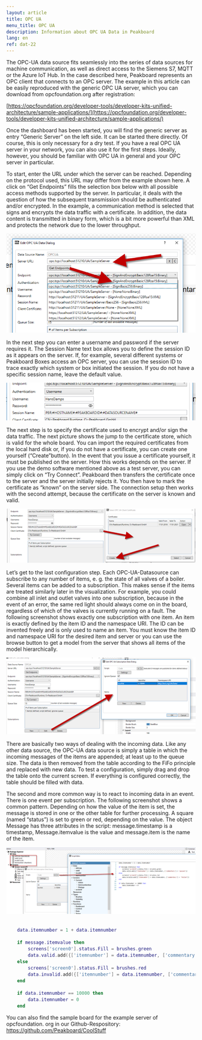 ```yaml
---
layout: article
title: OPC UA
menu_title: OPC UA
description: Information about OPC UA Data in Peakboard
lang: en
ref: dat-22
---
```


The OPC-UA data source fits seamlessly into the series of data sources for machine communication, as well as direct access to the Siemens S7, MQTT or the Azure IoT Hub. In the case described here, Peakboard represents an OPC client that connects to an OPC server. The example in this article can be easily reproduced with the generic OPC UA server, which you can download from opcfoundation.org after registration:

[https://opcfoundation.org/developer-tools/developer-kits-unified-architecture/sample-applications/](https://opcfoundation.org/developer-tools/developer-kits-unified-architecture/sample-applications/)

Once the dashboard has been started, you will find the generic server as entry “Generic Server” on the left side. It can be started there directly. Of course, this is only necessary for a dry test. If you have a real OPC UA server in your network, you can also use it for the first steps. Ideally, however, you should be familiar with OPC UA in general and your OPC server in particular.

To start, enter the URL under which the server can be reached. Depending on the protocol used, this URL may differ from the example shown here. A click on “Get Endpoints” fills the selection box below with all possible access methods supported by the server. In particular, it deals with the question of how the subsequent transmission should be authenticated and/or encrypted. In the example, a communication method is selected that signs and encrypts the data traffic with a certificate. In addition, the data content is transmitted in binary form, which is a bit more powerful than XML and protects the network due to the lower throughput.

![image_1](/assets/images/Data_Sources/OPC_UA/DataSource_OPCUA_01.png)

In the next step you can enter a username and password if the server requires it. The Session Name text box allows you to define the session ID as it appears on the server. If, for example, several different systems or Peakboard Boxes access an OPC server, you can use the session ID to trace exactly which system or box initiated the session. If you do not have a specific session name, leave the default value.

![image_1](/assets/images/Data_Sources/OPC_UA/DataSource_OPCUA_02.png)

The next step is to specify the certificate used to encrypt and/or sign the data traffic. The next picture shows the jump to the certificate store, which is valid for the whole board. You can import the required certificates from the local hard disk or, if you do not have a certificate, you can create one yourself (“Create”button). In the event that you issue a certificate yourself, it must be published on the server. How this works depends on the server. If you use the demo software mentioned above as a test server, you can simply click on “Try Connect”. Peakboard then transfers the certificate once to the server and the server initially rejects it. You then have to mark the certificate as “known” on the server side. The connection setup then works with the second attempt, because the certificate on the server is known and valid.

![image_1](/assets/images/Data_Sources/OPC_UA/DataSource_OPCUA_03.png)

Let’s get to the last configuration step. Each OPC-UA-Datasource can subscribe to any number of items, e. g. the state of all valves of a boiler. Several items can be added to a subscription. This makes sense if the items are treated similarly later in the visualization. For example, you could combine all inlet and outlet valves into one subscription, because in the event of an error, the same red light should always come on in the board, regardless of which of the valves is currently running on a fault. The following screenshot shows exactly one subscription with one item. An item is exactly defined by the item ID and the namespace URI. The ID can be invented freely and is only used to name an item. You must know the item ID and namespace URI for the desired item and server or you can use the browse button to get a model from the server that shows all items of the model hierarchically.

![image_1](/assets/images/Data_Sources/OPC_UA/DataSource_OPCUA_04.png)

There are basically two ways of dealing with the incoming data. Like any other data source, the OPC-UA data source is simply a table in which the incoming messages of the items are appended; at least up to the queue size. The data is then removed from the table according to the FiFo principle and replaced with new data. To test a configuration, simply drag and drop the table onto the current screen. If everything is configured correctly, the table should be filled with data.

The second and more common way is to react to incoming data in an event. There is one event per subscription. The following screenshot shows a common pattern. Depending on how the value of the item is set, the message is stored in one or the other table for further processing. A square (named “status”) is set to green or red, depending on the value. The object Message has three attributes in the script: message.timestamp is a timestamp, Message.itemvalue is the value and message.item is the name of the item.

![image_1](/assets/images/Data_Sources/OPC_UA/DataSource_OPCUA_05.png)


```Lua

	data.itemnumber = 1 + data.itemnumber

	if message.itemvalue then
		screens['screen0'].status.Fill = brushes.green
		data.valid.add({['itemnumber'] = data.itemnumber, ['commentary'] = 'passed'})
	else
		screens['screen0'].status.Fill = brushes.red
		data.invalid.add({['itemnumber'] = data.itemnumber, ['commentary'] = 'failed'})
	end

	if data.itemnumber == 10000 then
		data.itemnumber = 0
	end

```

You can also find the sample board for the example server of opcfoundation. org in our Github-Respository: https://github.com/Peakboard/CoolStuff
